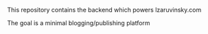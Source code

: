 This repository contains the backend which powers lzaruvinsky.com

The goal is a minimal blogging/publishing platform
